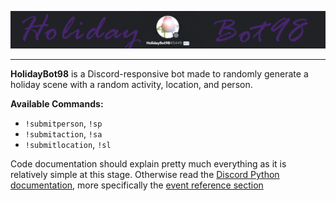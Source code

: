 
![Banner](images/banner_wide.png)


---
**HolidayBot98** is a Discord-responsive bot made to randomly generate a holiday scene with a random activity, location, and person.

**Available Commands:**
* ```!submitperson```, ```!sp```
* ```!submitaction```, ```!sa```
* ```!submitlocation```, ```!sl```

Code documentation should explain pretty much everything as it is relatively simple at this stage.
Otherwise read the [Discord Python documentation](https://discordpy.readthedocs.io/en/latest/), more specifically the [event reference section](https://discordpy.readthedocs.io/en/latest/api.html#event-reference)
